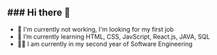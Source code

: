 <h2>### Hi there 👋 </h2>



- 🔭 I'm currently not working, I'm looking for my first job
- 🌱 I’m currently learning HTML, CSS, JavScript, React.js, JAVA, SQL
- 👨‍🎓 I am currently in my second year of Software Engineering
